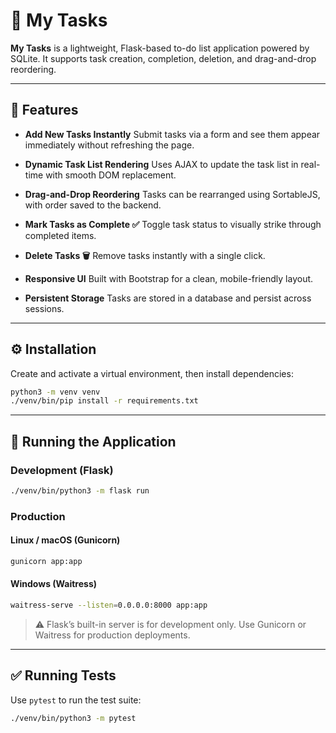 # 📝 My Tasks

**My Tasks** is a lightweight, Flask-based to-do list application powered by SQLite. It supports task creation, completion, deletion, and drag-and-drop reordering.

---

## 🚀 Features

- **Add New Tasks Instantly**
  Submit tasks via a form and see them appear immediately without refreshing the page.

- **Dynamic Task List Rendering**
  Uses AJAX to update the task list in real-time with smooth DOM replacement.

- **Drag-and-Drop Reordering**
  Tasks can be rearranged using SortableJS, with order saved to the backend.

- **Mark Tasks as Complete ✅**
  Toggle task status to visually strike through completed items.

- **Delete Tasks 🗑️**
  Remove tasks instantly with a single click.

- **Responsive UI**
  Built with Bootstrap for a clean, mobile-friendly layout.

- **Persistent Storage**
  Tasks are stored in a database and persist across sessions.

---

## ⚙️ Installation

Create and activate a virtual environment, then install dependencies:

```bash
python3 -m venv venv
./venv/bin/pip install -r requirements.txt
```

---

## 🚀 Running the Application

### Development (Flask)

```bash
./venv/bin/python3 -m flask run
```

### Production

#### Linux / macOS (Gunicorn)

```bash
gunicorn app:app
```

#### Windows (Waitress)

```bash
waitress-serve --listen=0.0.0.0:8000 app:app
```

> ⚠️ Flask’s built-in server is for development only. Use Gunicorn or Waitress for production deployments.

---

## ✅ Running Tests

Use `pytest` to run the test suite:

```bash
./venv/bin/python3 -m pytest
```
